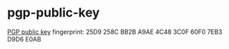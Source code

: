 # pgp-public-key
[PGP public key](https://github.com/kevinstsauveur/pgp-public-key/blob/main/kevinstsauveur_0xD9D6E0AB.asc) fingerprint: 25D9 258C BB2B A9AE 4C48  3C0F 60F0 7EB3 D9D6 E0AB
